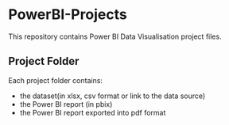 # PowerBI-Projects
This repository contains Power BI Data Visualisation project files.

## Project Folder
Each project folder contains:
- the dataset(in xlsx, csv format or link to the data source)
- the Power BI report (in pbix)
- the Power BI report exported into pdf format
